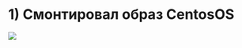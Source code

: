# 1) Смонтировал образ CentosOS
![](http://s7.hostingkartinok.com/uploads/images/2015/06/3883a3c3afce5673970acd3d49a99582.jpg)
 
